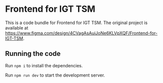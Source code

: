 
  # Frontend for IGT TSM

  This is a code bundle for Frontend for IGT TSM. The original project is available at https://www.figma.com/design/4CVagAsAuiJoNe6KLVpXQF/Frontend-for-IGT-TSM.

  ## Running the code

  Run `npm i` to install the dependencies.

  Run `npm run dev` to start the development server.
  